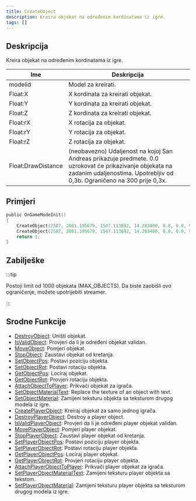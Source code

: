 ```yaml
---
title: CreateObject
description: Kreira objekat na određenim kordinatama iz igre.
tags: []
---
```


## Deskripcija

Kreira objekat na određenim kordinatama iz igre.

| Ime                | Deskripcija                                                                                                                                                                          |
| ------------------ | ------------------------------------------------------------------------------------------------------------------------------------------------------------------------------------ |
| modelid            | Model za kreirati.                                                                                                                                                                   |
| Float:X            | X kordinata za kreirati objekat.                                                                                                                                                     |
| Float:Y            | Y kordinata za kreirati objekat.                                                                                                                                                     |
| Float:Z            | Z kordinata za kreirati objekat.                                                                                                                                                     |
| Float:rX           | X rotacija za objekat.                                                                                                                                                               |
| Float:rY           | Y rotacija za objekat.                                                                                                                                                               |
| Float:rZ           | Z rotacija za objekat.                                                                                                                                                               |
| Float:DrawDistance | (neobavezno) Udaljenost na kojoj San Andreas prikazuje predmete. 0.0 uzrokovat će prikazivanje objekata na zadanim udaljenostima. Upotrebljiv od 0,3b. Ograničeno na 300 prije 0,3x. |

## Primjeri

```c
public OnGameModeInit()
{
    CreateObject(2587, 2001.195679, 1547.113892, 14.283400, 0.0, 0.0, 96.0); // Objekt će se prikazati na zadanoj udaljenosti.
    CreateObject(2587, 2001.195679, 1547.113892, 14.283400, 0.0, 0.0, 96.0, 300.0); // Objekt će se prikazati na 300,0 jedinica.
    return 1;
}
```

## Zabilješke

:::tip

Postoji limit od 1000 objekata (MAX_OBJECTS). Da biste zaobišli ovo ograničenje, možete upotrijebiti streamer.

:::

## Srodne Funkcije

- [DestroyObject](DestroyObject): Uništi objekat.
- [IsValidObject](IsValidObject): Provjeri da li je određeni objekat validan.
- [MoveObject](MoveObject): Pomjeri objekat.
- [StopObject](StopObject): Zaustavi objekat od kretanja.
- [SetObjectPos](SetObjectPos): Postavi poziciju objekta.
- [SetObjectRot](SetObjectRot): Postavi rotaciju objekta.
- [GetObjectPos](GetObjectPos): Lociraj objekat.
- [GetObjectRot](GetObjectRot): Provjeri rotaciju objekta.
- [AttachObjectToPlayer](AttachObjectToPlayer): Prikvači objekat za igrača.
- [SetObjectMaterialText](SetObjectMaterialText): Replace the texture of an object with text.
- [SetObjectMaterial](SetObjectMaterial): Zamijeni teksturu objekta sa teksturom drugog modela iz igre.
- [CreatePlayerObject](CreatePlayerObject): Kreiraj objekat za samo jednog igrača.
- [DestroyPlayerObject](DestroyPlayerObject): Destroy a player object.
- [IsValidPlayerObject](IsValidPlayerObject): Provjeri da li je određeni player objekat validan.
- [MovePlayerObject](MovePlayerObject): Pomjeri player objekat.
- [StopPlayerObject](StopPlayerObject): Zaustavi player objekat od kretanja.
- [SetPlayerObjectPos](SetPlayerObjectPos): Postavi poziciju player objekta.
- [SetPlayerObjectRot](SetPlayerObjectRot): Postavi rotaciju player objekta.
- [GetPlayerObjectPos](GetPlayerObjectPos): Lociraj player objekat.
- [GetPlayerObjectRot](GetPlayerObjectRot): Provjeri rotaciju player objekta.
- [AttachPlayerObjectToPlayer](AttachPlayerObjectToPlayer): Prikvači player objekat za igrača.
- [SetPlayerObjectMaterialText](SetPlayerObjectMaterialText): Zamijeni teksturu player objekta sa tekstom.
- [SetPlayerObjectMaterial](SetPlayerObjectMaterial): Zamijeni teksturu player objekta sa teksturom drugog modela iz igre.
